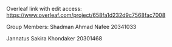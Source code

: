 Overleaf link with edit access: https://www.overleaf.com/project/658fa1d232d9c7568fac7008

Group Members: 
Shadman Ahmad Nafee 20341033

Jannatus Sakira Khondaker 20301468

